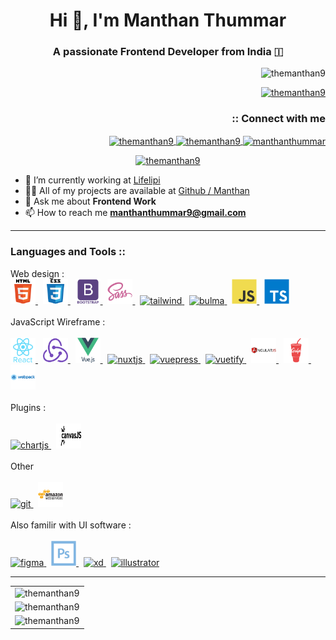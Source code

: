 <h1 align="center">Hi 👋, I'm Manthan Thummar</h1>
<h3 align="center">A passionate Frontend Developer from India &#127470;</h3>
<p align="right">
	<img src="https://komarev.com/ghpvc/?username=themanthan9&label=Profile%20views&color=0e75b6&style=flat"
		alt="themanthan9" />
</p>
<p align="right">
	<a href="https://twitter.com/themanthan9" target="_blank">
		<img src="https://img.shields.io/twitter/follow/themanthan9?logo=twitter&style=for-the-badge"
			alt="themanthan9" />
	</a>
</p>
<h3 align="right">:: Connect with me</h3>
<p align="right">
	<a href="https://join.skype.com/invite/jQkriYsaSa5D" target="_blank">
		<img align="center"
			src="https://raw.githubusercontent.com/rahuldkjain/github-profile-readme-generator/master/src/images/icons/Social/skype.svg"
			alt="themanthan9" height="30" width="40" />
	</a>
	<a href="https://twitter.com/themanthan9" target="_blank">
		<img align="center"
			src="https://raw.githubusercontent.com/rahuldkjain/github-profile-readme-generator/master/src/images/icons/Social/twitter.svg"
			alt="themanthan9" height="30" width="40" />
	</a>
	<a href="https://linkedin.com/in/manthanthummar" target="_blank">
		<img align="center"
			src="https://raw.githubusercontent.com/rahuldkjain/github-profile-readme-generator/master/src/images/icons/Social/linked-in-alt.svg"
			alt="manthanthummar" height="30" width="40" />
	</a>
</p>
<p align="center">
	<a href="https://github.com/ryo-ma/github-profile-trophy">
		<img src="https://github-profile-trophy.vercel.app/?username=themanthan9" alt="themanthan9" />
	</a>
</p>

- 🔭 I’m currently working at [Lifelipi](https://www.lifelipi.com/)
- 👨‍💻 All of my projects are available at [Github / Manthan](https://github.com/themanthan9)
- 💬 Ask me about **Frontend Work**
- 📫 How to reach me **manthanthummar9@gmail.com**

<hr />
<h3 align="left">Languages and Tools ::</h3>
<p align="left">
	Web design :
	<br />
	<a href="https://www.w3.org/html/" target="_blank" rel="noreferrer">
		<img src="https://raw.githubusercontent.com/devicons/devicon/master/icons/html5/html5-original-wordmark.svg"
			alt="html5" width="40" height="40" />
	</a>&nbsp;
	<a href="https://www.w3schools.com/css/" target="_blank" rel="noreferrer">
		<img src="https://raw.githubusercontent.com/devicons/devicon/master/icons/css3/css3-original-wordmark.svg"
			alt="css3" width="40" height="40" />
	</a>&nbsp;
	<a href="https://getbootstrap.com" target="_blank" rel="noreferrer">
		<img src="https://raw.githubusercontent.com/devicons/devicon/master/icons/bootstrap/bootstrap-plain-wordmark.svg"
			alt="bootstrap" width="40" height="40" />
	</a>&nbsp;
	<a href="https://sass-lang.com" target="_blank" rel="noreferrer">
		<img src="https://raw.githubusercontent.com/devicons/devicon/master/icons/sass/sass-original.svg" alt="sass"
			width="40" height="40" />
	</a>&nbsp;
	<a href="https://tailwindcss.com/" target="_blank" rel="noreferrer">
		<img src="https://www.vectorlogo.zone/logos/tailwindcss/tailwindcss-icon.svg" alt="tailwind" width="40"
			height="40" />
	</a>&nbsp;
	<a href="https://bulma.io/" target="_blank" rel="noreferrer">
		<img src="https://raw.githubusercontent.com/gilbarbara/logos/804dc257b59e144eaca5bc6ffd16949752c6f789/logos/bulma.svg"
			alt="bulma" width="40" height="40" />
	</a>&nbsp;
	<a href="https://developer.mozilla.org/en-US/docs/Web/JavaScript" target="_blank" rel="noreferrer">
		<img src="https://raw.githubusercontent.com/devicons/devicon/master/icons/javascript/javascript-original.svg"
			alt="javascript" width="40" height="40" />
	</a>&nbsp;
	<a href="https://www.typescriptlang.org/" target="_blank" rel="noreferrer">
		<img src="https://raw.githubusercontent.com/devicons/devicon/master/icons/typescript/typescript-original.svg"
			alt="typescript" width="40" height="40" />
	</a>
	<br />
	<br />
	JavaScript Wireframe :
	<br />
	<br />
	<a href="https://reactjs.org/" target="_blank" rel="noreferrer">
		<img src="https://raw.githubusercontent.com/devicons/devicon/master/icons/react/react-original-wordmark.svg"
			alt="react" width="40" height="40" />
	</a>&nbsp;
	<a href="https://redux.js.org" target="_blank" rel="noreferrer">
		<img src="https://raw.githubusercontent.com/devicons/devicon/master/icons/redux/redux-original.svg" alt="redux"
			width="40" height="40" />
	</a>&nbsp;
	<a href="https://vuejs.org/" target="_blank" rel="noreferrer">
		<img src="https://raw.githubusercontent.com/devicons/devicon/master/icons/vuejs/vuejs-original-wordmark.svg"
			alt="vuejs" width="40" height="40" />
	</a>&nbsp;
	<a href="https://nuxtjs.org/" target="_blank" rel="noreferrer">
		<img src="https://www.vectorlogo.zone/logos/nuxtjs/nuxtjs-icon.svg" alt="nuxtjs" width="40" height="40" />
	</a>&nbsp;
	<a href="https://vuepress.vuejs.org/" target="_blank" rel="noreferrer">
		<img src="https://raw.githubusercontent.com/AliasIO/wappalyzer/master/src/drivers/webextension/images/icons/VuePress.svg"
			alt="vuepress" width="40" height="40" />
	</a>&nbsp;
	<a href="https://vuetifyjs.com/en/" target="_blank" rel="noreferrer">
		<img src="https://bestofjs.org/logos/vuetify.svg" alt="vuetify" width="40" height="40" />
	</a>&nbsp;
	<a href="https://angular.io" target="_blank" rel="noreferrer">
		<img src="https://raw.githubusercontent.com/devicons/devicon/master/icons/angularjs/angularjs-original-wordmark.svg"
			alt="angularjs" width="40" height="40" />
	</a>&nbsp;
	<a href="https://gulpjs.com" target="_blank" rel="noreferrer">
		<img src="https://raw.githubusercontent.com/devicons/devicon/master/icons/gulp/gulp-plain.svg" alt="gulp"
			width="40" height="40" />
	</a>&nbsp;
	<a href="https://webpack.js.org" target="_blank" rel="noreferrer">
		<img src="https://raw.githubusercontent.com/devicons/devicon/d00d0969292a6569d45b06d3f350f463a0107b0d/icons/webpack/webpack-original-wordmark.svg"
			alt="webpack" width="40" height="40" />
	</a>
	<br />
	<br />
	Plugins :
	<br />
	<br />
	<a href="https://www.chartjs.org" target="_blank" rel="noreferrer">
		<img src="https://www.chartjs.org/media/logo-title.svg" alt="chartjs" width="40" height="40" />
	</a>&nbsp;
	<a href="https://canvasjs.com" target="_blank" rel="noreferrer">
		<img src="https://raw.githubusercontent.com/Hardik0307/Hardik0307/master/assets/canvasjs-charts.svg"
			alt="canvasjs" width="40" height="40" />
	</a>
	<br />
	<br />
	Other
	<br />
	<br />
	<a href="https://git-scm.com/" target="_blank" rel="noreferrer">
		<img src="https://www.vectorlogo.zone/logos/git-scm/git-scm-icon.svg" alt="git" width="40" height="40" />
	</a>&nbsp;
	<a href="https://aws.amazon.com" target="_blank" rel="noreferrer">
		<img src="https://raw.githubusercontent.com/devicons/devicon/master/icons/amazonwebservices/amazonwebservices-original-wordmark.svg"
			alt="aws" width="40" height="40" />
	</a>
	<br />
	<br />
	Also familir with UI software :
	<br />
	<br />
	<a href="https://www.figma.com/" target="_blank" rel="noreferrer">
		<img src="https://www.vectorlogo.zone/logos/figma/figma-icon.svg" alt="figma" width="40" height="40" />
	</a>&nbsp;
	<a href="https://www.photoshop.com/en" rel="nofollow">
		<img src="https://raw.githubusercontent.com/devicons/devicon/master/icons/photoshop/photoshop-line.svg"
			alt="photoshop" width="40" height="40">
	</a>&nbsp;
	<a href="https://www.adobe.com/products/xd.html" target="_blank" rel="noreferrer">
		<img src="https://cdn.worldvectorlogo.com/logos/adobe-xd.svg" alt="xd" width="40" height="40" />
	</a>&nbsp;
	<a href="https://www.adobe.com/in/products/illustrator.html" target="_blank" rel="noreferrer">
		<img src="https://www.vectorlogo.zone/logos/adobe_illustrator/adobe_illustrator-icon.svg" alt="illustrator"
			width="40" height="40" />
	</a>
</p>
<hr />
<table align="center" border="0">
	<tr>
		<td align="center"><img
				src="https://github-readme-stats.vercel.app/api/top-langs?username=themanthan9&show_icons=true&locale=en&layout=compact"
				alt="themanthan9" /> </td>
	</tr>
	<tr>
		<td align="center"><img
				src="https://github-readme-stats.vercel.app/api?username=themanthan9&show_icons=true&locale=en"
				alt="themanthan9" /></td>
	</tr>
	<tr>
		<td align="center"><img src="https://github-readme-streak-stats.herokuapp.com/?user=themanthan9&"
				alt="themanthan9" /></td>
	</tr>
</table>
